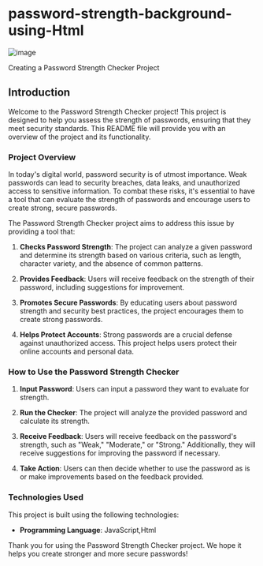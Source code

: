 # password-strength-background-using-Html

![image](https://github.com/sandeshpy613/password-strength-background-using-Html/assets/109367533/1d80f875-b0be-40cc-9000-c260f7df28c6)


Creating a Password Strength Checker Project 

## Introduction

Welcome to the Password Strength Checker project! This project is designed to help you assess the strength of passwords, ensuring that they meet security standards. This README file will provide you with an overview of the project and its functionality.

### Project Overview

In today's digital world, password security is of utmost importance. Weak passwords can lead to security breaches, data leaks, and unauthorized access to sensitive information. To combat these risks, it's essential to have a tool that can evaluate the strength of passwords and encourage users to create strong, secure passwords.

The Password Strength Checker project aims to address this issue by providing a tool that:

1. **Checks Password Strength**: The project can analyze a given password and determine its strength based on various criteria, such as length, character variety, and the absence of common patterns.

2. **Provides Feedback**: Users will receive feedback on the strength of their password, including suggestions for improvement.

3. **Promotes Secure Passwords**: By educating users about password strength and security best practices, the project encourages them to create strong passwords.

4. **Helps Protect Accounts**: Strong passwords are a crucial defense against unauthorized access. This project helps users protect their online accounts and personal data.

### How to Use the Password Strength Checker

1. **Input Password**: Users can input a password they want to evaluate for strength.

2. **Run the Checker**: The project will analyze the provided password and calculate its strength.

3. **Receive Feedback**: Users will receive feedback on the password's strength, such as "Weak," "Moderate," or "Strong." Additionally, they will receive suggestions for improving the password if necessary.

4. **Take Action**: Users can then decide whether to use the password as is or make improvements based on the feedback provided.

### Technologies Used

This project is built using the following technologies:

- **Programming Language**: JavaScript,Html


Thank you for using the Password Strength Checker project. We hope it helps you create stronger and more secure passwords!
